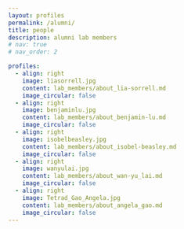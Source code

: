 ```yaml
---
layout: profiles
permalink: /alumni/
title: people
description: alumni lab members
# nav: true
# nav_order: 2

profiles:
  - align: right
    image: liasorrell.jpg
    content: lab_members/about_lia-sorrell.md
    image_circular: false
  - align: right
    image: benjaminlu.jpg
    content: lab_members/about_benjamin-lu.md
    image_circular: false
  - align: right
    image: isobelbeasley.jpg
    content: lab_members/about_isobel-beasley.md
    image_circular: false
  - align: right
    image: wanyulai.jpg
    content: lab_members/about_wan-yu_lai.md
    image_circular: false
  - align: right
    image: Tetrad_Gao_Angela.jpg
    content: lab_members/about_angela_gao.md
    image_circular: false
---
```

